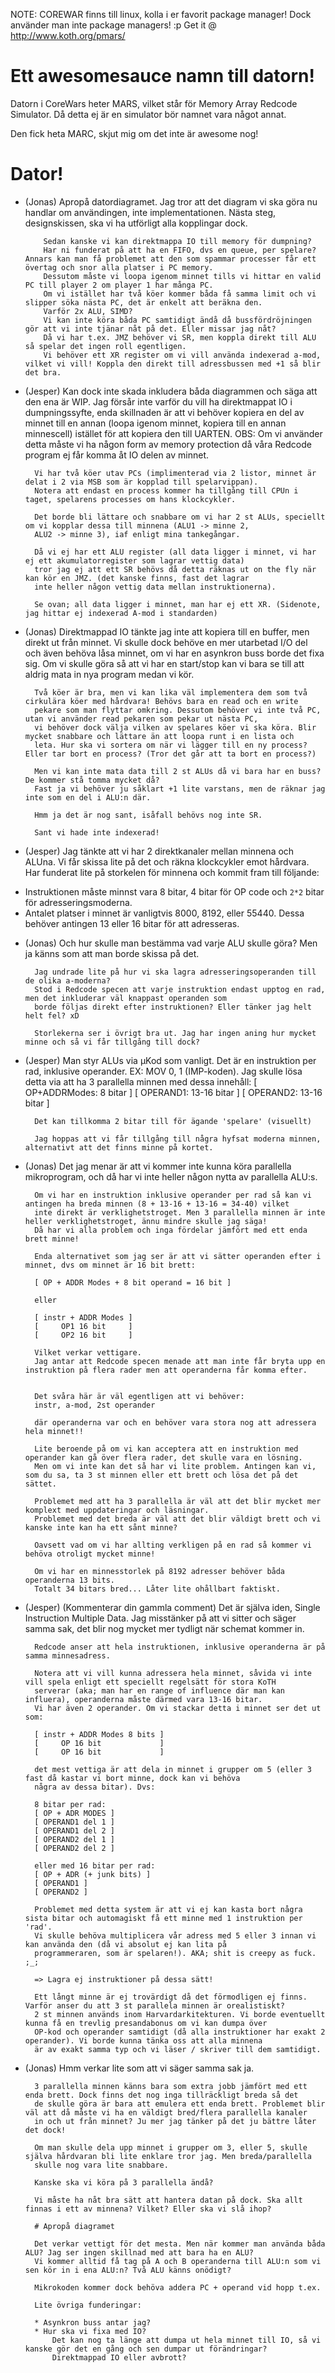 NOTE: COREWAR finns till linux, kolla i er favorit package manager!
      Dock använder man inte package managers! :p
      Get it @ http://www.koth.org/pmars/

# Ett awesomesauce namn till datorn!

Datorn i CoreWars heter MARS, vilket står för Memory Array Redcode Simulator.
Då detta ej är en simulator bör namnet vara något annat.

Den fick heta MARC, skjut mig om det inte är awesome nog!

# Dator!

- (Jonas) Apropå datordiagramet.
          Jag tror att det diagram vi ska göra nu handlar om användingen, inte implementationen.
          Nästa steg, designskissen, ska vi ha utförligt alla kopplingar dock.

          Sedan kanske vi kan direktmappa IO till memory för dumpning?
          Har ni funderat på att ha en FIFO, dvs en queue, per spelare? Annars kan man få problemet att den som spammar processer får ett övertag och snor alla platser i PC memory.
          Dessutom måste vi loopa igenom minnet tills vi hittar en valid PC till player 2 om player 1 har många PC.
          Om vi istället har två köer kommer båda få samma limit och vi slipper söka nästa PC, det är enkelt att beräkna den.
          Varför 2x ALU, SIMD?
          Vi kan inte köra båda PC samtidigt ändå då bussfördröjningen gör att vi inte tjänar nåt på det. Eller missar jag nåt?
          Då vi har t.ex. JMZ behöver vi SR, men koppla direkt till ALU så spelar det ingen roll egentligen.
          Vi behöver ett XR register om vi vill använda indexerad a-mod, vilket vi vill! Koppla den direkt till adressbussen med +1 så blir det bra.

- (Jesper) Kan dock inte skada inkludera båda diagrammen och säga att den ena är WIP.
        Jag försår inte varför du vill ha direktmappat IO i dumpningssyfte, enda skillnaden är att vi behöver kopiera
        en del av minnet till en annan (loopa igenom minnet, kopiera till en annan  minnescell)
        istället för att kopiera den till UARTEN. OBS: Om vi använder detta måste vi ha
        någon form av memory protection då våra Redcode program ej får komma åt IO delen av minnet.

        Vi har två köer utav PCs (implimenterad via 2 listor, minnet är delat i 2 via MSB som är kopplad till spelarvippan).
        Notera att endast en process kommer ha tillgång till CPUn i taget, spelarens processes om hans klockcykler.

        Det borde bli lättare och snabbare om vi har 2 st ALUs, speciellt om vi kopplar dessa till minnena (ALU1 -> minne 2,
        ALU2 -> minne 3), iaf enligt mina tankegångar.

        Då vi ej har ett ALU register (all data ligger i minnet, vi har ej ett akumulatorregister som lagrar vettig data)
        tror jag ej att ett SR behövs då detta räknas ut on the fly när kan kör en JMZ. (det kanske finns, fast det lagrar
        inte heller någon vettig data mellan instruktionerna).

        Se ovan; all data ligger i minnet, man har ej ett XR. (Sidenote, jag hittar ej indexerad A-mod i standarden)

- (Jonas)
        Direktmappad IO tänkte jag inte att kopiera till en buffer, men direkt ut från minnet.
        Vi skulle dock behöve en mer utarbetad I/O del och även behöva låsa minnet, om vi har en asynkron buss borde det fixa sig.
        Om vi skulle göra så att vi har en start/stop kan vi bara se till att aldrig mata in nya program medan vi kör.

        Två köer är bra, men vi kan lika väl implementera dem som två cirkulära köer med hårdvara! Behövs bara en read och en write
        pekare som man flyttar omkring. Dessutom behöver vi inte två PC, utan vi använder read pekaren som pekar ut nästa PC,
        vi behöver dock välja vilken av spelares köer vi ska köra. Blir mycket snabbare och lättare än att loopa runt i en lista och
        leta. Hur ska vi sortera om när vi lägger till en ny process? Eller tar bort en process? (Tror det går att ta bort en process?)

        Men vi kan inte mata data till 2 st ALUs då vi bara har en buss? De kommer stå tomma mycket då?
        Fast ja vi behöver ju såklart +1 lite varstans, men de räknar jag inte som en del i ALU:n där.

        Hmm ja det är nog sant, isåfall behövs nog inte SR.

        Sant vi hade inte indexerad!

- (Jesper) Jag tänkte att vi har 2 direktkanaler mellan minnena och ALUna. Vi får skissa lite på det och räkna klockcykler emot hårdvara.
        Har funderat lite på storkelen för minnena och kommit fram till följande:
 * Instruktionen måste minnst vara 8 bitar, 4 bitar för OP code och `2*2` bitar för adresseringsmoderna.
 * Antalet platser i minnet är vanligtvis 8000, 8192, eller 55440. Dessa behöver antingen 13 eller 16 bitar för att adresseras.

- (Jonas)
        Och hur skulle man bestämma vad varje ALU skulle göra? Men ja känns som att man borde skissa på det.

        Jag undrade lite på hur vi ska lagra adresseringsoperanden till de olika a-moderna?
        Stod i Redcode specen att varje instruktion endast upptog en rad, men det inkluderar väl knappast operanden som
        borde följas direkt efter instruktionen? Eller tänker jag helt helt fel? xD

        Storlekerna ser i övrigt bra ut. Jag har ingen aning hur mycket minne och så vi får tillgång till dock?

- (Jesper)
        Man styr ALUs via µKod som vanligt. Det är en instruktion per rad, inklusive operander.
        EX: MOV 0, 1 (IMP-koden).
        Jag skulle lösa detta via att ha 3 parallella minnen med dessa innehåll:
        [ OP+ADDRModes: 8 bitar ] [ OPERAND1: 13-16 bitar ] [ OPERAND2: 13-16 bitar ]

        Det kan tillkomma 2 bitar till för ägande 'spelare' (visuellt)

        Jag hoppas att vi får tillgång till några hyfsat moderna minnen, alternativt att det finns minne på kortet.

- (Jonas)
        Det jag menar är att vi kommer inte kunna köra parallella mikroprogram, och då har vi inte heller någon nytta av parallella ALU:s.

        Om vi har en instruktion inklusive operander per rad så kan vi antingen ha breda minnen (8 + 13-16 + 13-16 = 34-40) vilket
        inte direkt är verklighetstroget. Men 3 parallella minnen är inte heller verklighetstroget, ännu mindre skulle jag säga!
        Då har vi alla problem och inga fördelar jämfört med ett enda brett minne!

        Enda alternativet som jag ser är att vi sätter operanden efter i minnet, dvs om minnet är 16 bit brett:

        [ OP + ADDR Modes + 8 bit operand = 16 bit ]

        eller

        [ instr + ADDR Modes ]
        [     OP1 16 bit     ]
        [     OP2 16 bit     ]

        Vilket verkar vettigare.
        Jag antar att Redcode specen menade att man inte får bryta upp en instruktion på flera rader men att operanderna får komma efter.


        Det svåra här är väl egentligen att vi behöver:
        instr, a-mod, 2st operander

        där operanderna var och en behöver vara stora nog att adressera hela minnet!!

        Lite beroende på om vi kan acceptera att en instruktion med operander kan gå över flera rader, det skulle vara en lösning.
        Men om vi inte kan det så har vi lite problem. Antingen kan vi, som du sa, ta 3 st minnen eller ett brett och lösa det på det sättet.

        Problemet med att ha 3 parallella är väl att det blir mycket mer komplext med uppdateringar och läsningar.
        Problemet med det breda är väl att det blir väldigt brett och vi kanske inte kan ha ett sånt minne?

        Oavsett vad om vi har allting verkligen på en rad så kommer vi behöva otroligt mycket minne!

        Om vi har en minnesstorlek på 8192 adresser behöver båda operanderna 13 bits.
        Totalt 34 bitars bred... Låter lite ohållbart faktiskt.



- (Jesper) (Kommenterar din gammla comment)
        Det är själva iden, Single Instruction Multiple Data. Jag misstänker på att vi sitter och säger samma sak, det
        blir nog mycket mer tydligt när schemat kommer in.

        Redcode anser att hela instruktionen, inklusive operanderna är på samma minnesadress.

        Notera att vi vill kunna adressera hela minnet, såvida vi inte vill spela enligt ett speciellt regelsätt för stora KoTH
        serverar (aka; man har en range of influence där man kan influera), operanderna måste därmed vara 13-16 bitar.
        Vi har även 2 operander. Om vi stackar detta i minnet ser det ut som:

        [ instr + ADDR Modes 8 bits ]
        [     OP 16 bit             ]
        [     OP 16 bit             ]

        det mest vettiga är att dela in minnet i grupper om 5 (eller 3 fast då kastar vi bort minne, dock kan vi behöva
        några av dessa bitar). Dvs:

        8 bitar per rad:
        [ OP + ADR MODES ]
        [ OPERAND1 del 1 ]
        [ OPERAND1 del 2 ]
        [ OPERAND2 del 1 ]
        [ OPERAND2 del 2 ]

        eller med 16 bitar per rad:
        [ OP + ADR (+ junk bits) ]
        [ OPERAND1 ]
        [ OPERAND2 ]

        Problemet med detta system är att vi ej kan kasta bort några sista bitar och automagiskt få ett minne med 1 instruktion per 'rad'.
        Vi skulle behöva multiplicera vår adress med 5 eller 3 innan vi kan använda den (då vi absolut ej kan lita på
        programmeraren, som är spelaren!). AKA; shit is creepy as fuck. ;_;

        => Lagra ej instruktioner på dessa sätt!

        Ett långt minne är ej trovärdigt då det förmodligen ej finns. Varför anser du att 3 st parallela minnen är orealistiskt?
        2 st minnen används inom Harvardarkitekturen. Vi borde eventuellt kunna få en trevlig presandabonus om vi kan dumpa över
        OP-kod och operander samtidigt (då alla instruktioner har exakt 2 operander). Vi borde kunna tänka oss att alla minnena
        är av exakt samma typ och vi läser / skriver till dem samtidigt.

- (Jonas)
        Hmm verkar lite som att vi säger samma sak ja.

        3 parallella minnen känns bara som extra jobb jämfört med ett enda brett. Dock finns det nog inga tillräckligt breda så det
        de skulle göra är bara att emulera ett enda brett. Problemet blir väl att då måste vi ha en väldigt bred/flera parallella kanaler
        in och ut från minnet? Ju mer jag tänker på det ju bättre låter det dock!

        Om man skulle dela upp minnet i grupper om 3, eller 5, skulle själva hårdvaran bli lite enklare tror jag. Men breda/parallella
        skulle nog vara lite snabbare.

        Kanske ska vi köra på 3 parallella ändå?

        Vi måste ha nåt bra sätt att hantera datan på dock. Ska allt finnas i ett av minnena? Vilket? Eller ska vi slå ihop?

        # Apropå diagramet

        Det verkar vettigt för det mesta. Men när kommer man använda båda ALU? Jag ser ingen skillnad med att bara ha en ALU?
        Vi kommer alltid få tag på A och B operanderna till ALU:n som vi sen kör in i ena ALU:n? Två ALU känns onödigt?

        Mikrokoden kommer dock behöva addera PC + operand vid hopp t.ex.

        Lite övriga funderingar:

        * Asynkron buss antar jag?
        * Hur ska vi fixa med IO?
            Det kan nog ta länge att dumpa ut hela minnet till IO, så vi kanske gör det en gång och sen dumpar ut förändringar?
            Direktmappad IO eller avbrott?

